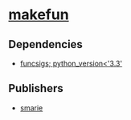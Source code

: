 # [makefun](https://pypi.org/project/makefun)

## Dependencies
- [funcsigs; python_version<'3.3'](packages/f/funcsigs.md)



## Publishers
- [smarie](https://pypi.org/user/smarie)


